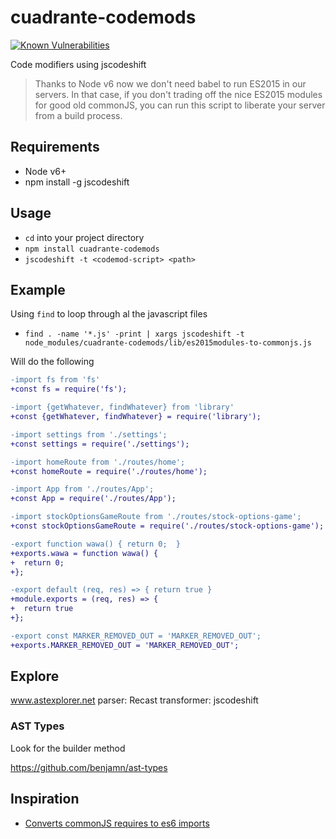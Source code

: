 # cuadrante-codemods

[![Known Vulnerabilities](https://snyk.io/test/github/vasco3/cuadrante-codemods/badge.svg)](https://snyk.io/test/github/vasco3/cuadrante-codemods)

Code modifiers using jscodeshift

> Thanks to Node v6 now we don't need babel to run ES2015 in our servers.
> In that case, if you don't trading off the nice ES2015 modules for good old
> commonJS, you can run this script to liberate your server from a build process.

## Requirements

- Node v6+
- npm install -g jscodeshift

## Usage

- `cd` into your project directory
- `npm install cuadrante-codemods`
- `jscodeshift -t <codemod-script> <path>`

## Example

Using `find` to loop through al the javascript files

- `find . -name '*.js' -print | xargs jscodeshift -t node_modules/cuadrante-codemods/lib/es2015modules-to-commonjs.js`

Will do the following

```diff
-import fs from 'fs'
+const fs = require('fs');

-import {getWhatever, findWhatever} from 'library'
+const {getWhatever, findWhatever} = require('library');

-import settings from './settings';
+const settings = require('./settings');

-import homeRoute from './routes/home';
+const homeRoute = require('./routes/home');

-import App from './routes/App';
+const App = require('./routes/App');

-import stockOptionsGameRoute from './routes/stock-options-game';
+const stockOptionsGameRoute = require('./routes/stock-options-game');

-export function wawa() { return 0;  }
+exports.wawa = function wawa() {
+  return 0;
+};

-export default (req, res) => { return true }
+module.exports = (req, res) => {
+  return true
+};

-export const MARKER_REMOVED_OUT = 'MARKER_REMOVED_OUT';
+exports.MARKER_REMOVED_OUT = 'MARKER_REMOVED_OUT';
```


## Explore

www.astexplorer.net
parser: Recast
transformer: jscodeshift

### AST Types

Look for the builder method

https://github.com/benjamn/ast-types

## Inspiration

- [Converts commonJS requires to es6 imports](https://gist.github.com/dmnd/12cad812c3f969e4f76c)
